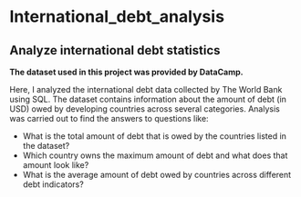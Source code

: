 # International_debt_analysis
## Analyze international debt statistics

**The dataset used in this project was provided by  DataCamp.**

Here, I analyzed the international debt data collected by The World Bank using SQL. The dataset contains information about the amount of debt (in USD) owed by developing countries across several categories. Analysis was carried out to find the answers to questions like:
* What is the total amount of debt that is owed by the countries listed in the dataset?
* Which country owns the maximum amount of debt and what does that amount look like?
* What is the average amount of debt owed by countries across different debt indicators?
